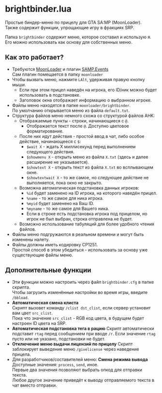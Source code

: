 # brightbinder.lua
Простые биндер-меню по прицелу для GTA SA:MP (MoonLoader).  
Также содержит функции, упрощающие игру в фракциях SRP.  
  
Папка `brightbinder` содержит меню, которое составил и использую я.  
Его можно использовать как основу для собственных меню.

## Как это работает?
 - Требуются [MoonLoader](https://www.blast.hk/threads/13305/) и плагин [SAMP.Events](https://www.blast.hk/threads/14624/)  
Сам плагин помещается в папку `moonloader`
 - Чтобы вызвать меню, нажмите `LAlt`, удерживая правую кнопку мыши.
   - Если при этом прицел наведён на игрока, его ID/ник можно будет использовать в подстановке.
   - Заголовок окна отображает информацию о выбранном игроке.
 - Файлы меню находятся в папке `moonloader/brightbinder`.  
По умолчанию открывается меню из файла `default.txt`.
 - Структура файлов меню немного схожа со структурой файлов AHK:
   - Отображаемые пункты - строки, начинающиеся с `@`.
     - Отображается текст после `@`. Доступно цветовое форматирование.
   - После них идут действия - простой ввод в чат, либо особое действие, начинающееся с `$`:
     - `$wait X` - ждать X миллисекунд перед выполнением следующего действия.
     - `$showmenu X` - открыть меню из файла `X.txt` (здесь и далее расширение не указывается).
     - `$showtext X` - открыть текст из файла `X.txt` во всплывающем окне.
     - `$showtextwait X` - то же самое, но следующее действие не выполняется, пока окно не закрыто.
   - Возможна автоматическая подстановка данных игроков:
     - `%id` будет заменено на ID игрока, на которого наведён прицел.
     - `%name` - то же самое для ника игрока.
     - `%myid` будет заменено на Ваш ID.
     - `%myname` - то же самое для Вашего ника.
     - Если в строке есть подстановка игрока под прицелом, но игрок не был выбран, строка отправлена не будет.
   - Возможно использование табуляций для более удобного чтения файлов.
 - Файлы меню подгружаются в реальном времени и могут быть изменены налету.
 - Файлы должны иметь кодировку CP1251.  
Простой способ в этом убедиться - использовать за основу уже существующие файлы меню.

## Дополнительные функции
 - Эти функции можно настроить через файл `brightbinder.cfg` в папке скрипта.  
Чтобы загрузить изменённые настройки во время игры, введите `/bbload`.
 - **Автоматическая смена клиста**  
Скрипт вызовет команду `/clist dst_clist`, если сервер установит вам цвет `src_clist`.  
Пока что значение `src_clist` - RGB код цвета, в будущем будет настроен ID цвета на SRP.
 - **Автоматическая подстановка тега в рацию**
Скрипт автоматически подставит `rtag` перед сообщением при вводе `/r`.
Если значение `rtag` пусто или не указано, подстановки не будет.
 - **Отключение меню выдачи лицензий по прицелу**
Скрипт заблокирует выведение меню `/givelicense` через наведение прицела.
 - Для разработчиков/составителей меню: **Смена режима вывода**  
Доступные значения: `process`, `send`, иное.  
Первые два значения позволяют выбрать опкод для отправки текста.  
Любое другое значение приведёт к выводу отправляемого текста в чат вместо отправки.
